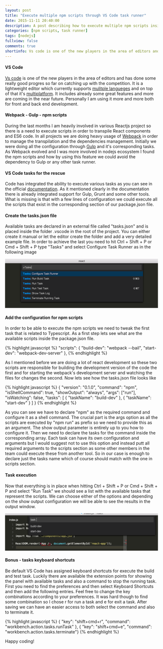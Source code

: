 ```yaml
---
layout: post
title: "Execute multiple npm scripts through VS Code task runner"
date: 2015-11-11 20:40:00
description: A post describing how to execute multiple npm scripts inside VS Code environment
categories: [npm scripts, task runner]
tags: [nodejs]
fullview: false
comments: true
shortinfo: Vs code is one of the new players in the area of editors and has done some really good progres so far on catching up with the competition. It includes already some great features and more are coming in the near future. 
---
```


#### VS Code

[Vs code][code] is one of the new players in the area of editors and has done some really good progres so far on catching up with the competition. It is a lightweight editor which currently supports [mulitple langueges][languages] and on top of that it's [multiplatform][multiplatform]. It includes already some great features and more are coming in the near future. Personally I am using it more and more both for front and back end development. 

#### Webpack - Gulp - npm scripts

During the last months I am heavily involved in various Reactjs project so there is a need to execute scripts in order to transpile React components and ES6 code. In all projects we are doing heavy usage of [Webpack][webpack] in order to manage the transpilation and the dependencies management. Initially we were doing all the configuration through [Gulp][gulp] and it's corresponding tasks. As Webpack evolved and I was more involved in nodejs ecosystem I found the npm scripts and how by using this feature we could avoid the dependency to Gulp or any other task runner.

#### VS Code tasks for the rescue

Code has integrated the ability to execute various tasks as you can see in the official [documentation][tasks]. As it mentioned clearly in the documentation there is already integrated support for Gulp, Grunt and some other tools. What is missing is that with a few lines of configuration we could execute all the scripts that exist in the corresponding section of our package.json file.

#### Create the tasks.json file

Available tasks are declared in an external file called "tasks.json" and is placed inside the folder .vscode in the root of the project. You can either create it manual or let the editor create the folder and add a very detailed example file. In order to achieve the last you need to hit Ctrl + Shift + P or Cmd + Shift + P type "Tasks" and select Configure Task Runner as in the following image

<div class="row">
   <div class="col-sm-12 col-md-8 col-md-offset-2">
        <a href="/assets/images/configureTasks.png" class="configure tasks file">
            <img src="/assets/images/configureTasks.png" alt="configure tasks file">      
        </a>
   </div>
</div>

#### Add the configuration for npm scripts

In order to be able to execute the npm scripts we need to tweak the first task that is related to Typescript. As a first step lets see what are the available scripts inside the package.json file.

{% highlight javascript %}
"scripts": {
  "build-dev": "webpack --bail",
  "start-dev": "webpack-dev-server"
},
{% endhighlight %}

As I mentioned before we are doing a lot of react development so these two scripts are responsible for building the development version of the code the first and for starting the webpack's development server and watching the files for changes the second. Now lets see how the tasks.json file looks like

{% highlight javascript %}
{
  "version": "0.1.0",
  "command": "npm",
  "isShellCommand": true,
  "showOutput": "always",
  "args": ["run"],
  "isWatching": false,
  "tasks": [ 
    { "taskName": "build-dev" },
    { "taskName": "start-dev"	}
  ]
}
{% endhighlight %}

As you can see we have to declare "npm" as the required command and configure it as a shell command. The crucial part is the args option as all the scripts are executed by "npm run" as prefix so we need to provide this as an argument. The show output parameter is entirely up to you how to configure it. Then we need to declare the tasks for the command inside the corresponding array. Each task can have its own configuration and arguments but I would suggest not to use this option and instead putt all required arguments to the scripts section as some other members in the team could execute these from another tool. So in our case is enough to declare just the tasks name which of course should match with the one in scripts section.

#### Task execution

Now that everything is in place when hitting Ctrl + Shift + P or Cmd + Shift + P and select "Run Task" we should see a list with the available tasks that represent the scripts. We can choose either of the options and depending on the show output configuration we will be able to see the results in the output window. 

<div class="row">
   <div class="col-sm-12 col-md-8 col-md-offset-2">
        <a href="/assets/images/availabletasks.png" class="availalbe tasks">
            <img src="/assets/images/availabletasks.png" alt="availalbe tasks">      
        </a>
   </div>
</div>

#### Bonus - tasks keyboard shortcuts

Be default VS Code has assigned keyboard shortcuts for execute the build and test task. Luckily there are available the extension points for showing the panel with available tasks and also a command to stop the running task. First you need to find the preferences and then select Keyboard Shortcuts and then add the following entries. Feel free to change the key combinations according to your preferences. It was hard though to find some combination so I chose r for run a task and e for exit a task. After saving we can have an easier access to both select the command and also to terminate it.

{% highlight javascript %}
{ "key": "shift+cmd+r",  "command": "workbench.action.tasks.runTask" },
{ "key": "shift+cmd+e",  "command": "workbench.action.tasks.terminate"}
{% endhighlight %}

Happy coding!

[code]: https://code.visualstudio.com
[languages]: https://code.visualstudio.com/docs/languages/overview
[multiplatform]: https://code.visualstudio.com/docs/editor/setup
[webpack]: http://webpack.github.io
[gulp]: http://gulpjs.com
[tasks]: https://code.visualstudio.com/docs/editor/tasks